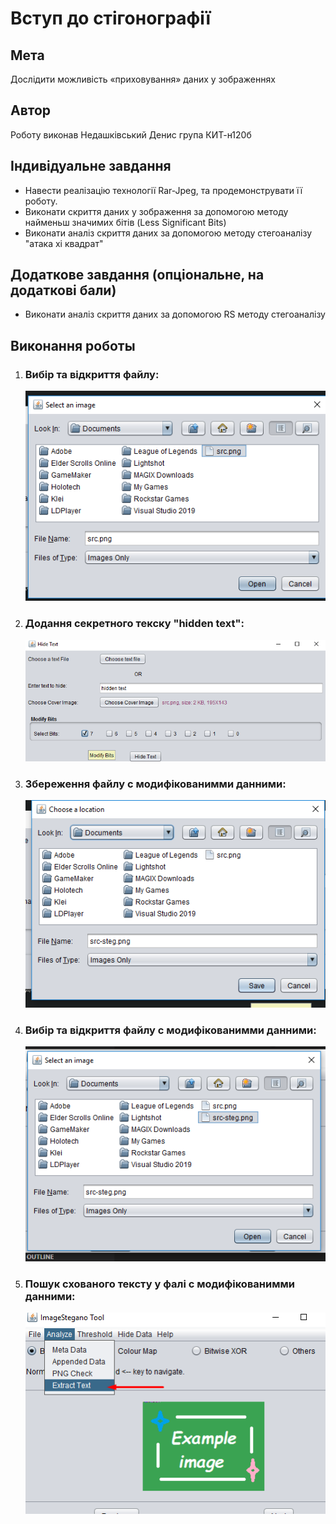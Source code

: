 # Вступ до стігонографії
## Мета

Дослідити можливість «приховування» даних у зображеннях

## Автор
Роботу виконав Недашківський Денис група КИТ-н120б

## Індивідуальне завдання

 * Навести реалізацію технології Rar-Jpeg, та продемонструвати її роботу.
 * Виконати скриття даних у зображення за допомогою методу найменьш значимих бітів (Less Significant Bits)
 * Виконати аналіз скриття даних за допомогою методу стегоаналізу "атака хі квадрат"


## Додаткове завдання (опціональне, на додаткові бали)

 * Виконати аналіз скриття даних за допомогою RS методу стегоаналізу 

## Виконання роботы

1. ### Вибiр та вiдкриття файлу: 
   ![Вибiр та вiдкриття файлу](./screenshots/1.png)
2. ### Додання секретного текску "hidden text": 
   ![Додання секретного текску "hidden text"](./screenshots/2.png)
3. ### Збереження файлу с модифiкованимми данними: 
   ![Збереження файлу с модифiкованимми данними](./screenshots/3.png)
4. ### Вибiр та вiдкриття файлу с модифiкованимми данними: 
   ![Вибiр та вiдкриття файлу с модифiкованимми данними](./screenshots/4.png)
5. ### Пошук схованого тексту у фалi с модифiкованимми данними: 
   ![Пошук схованого тексту у фалi с модифiкованимми данними](./screenshots/5.png)
